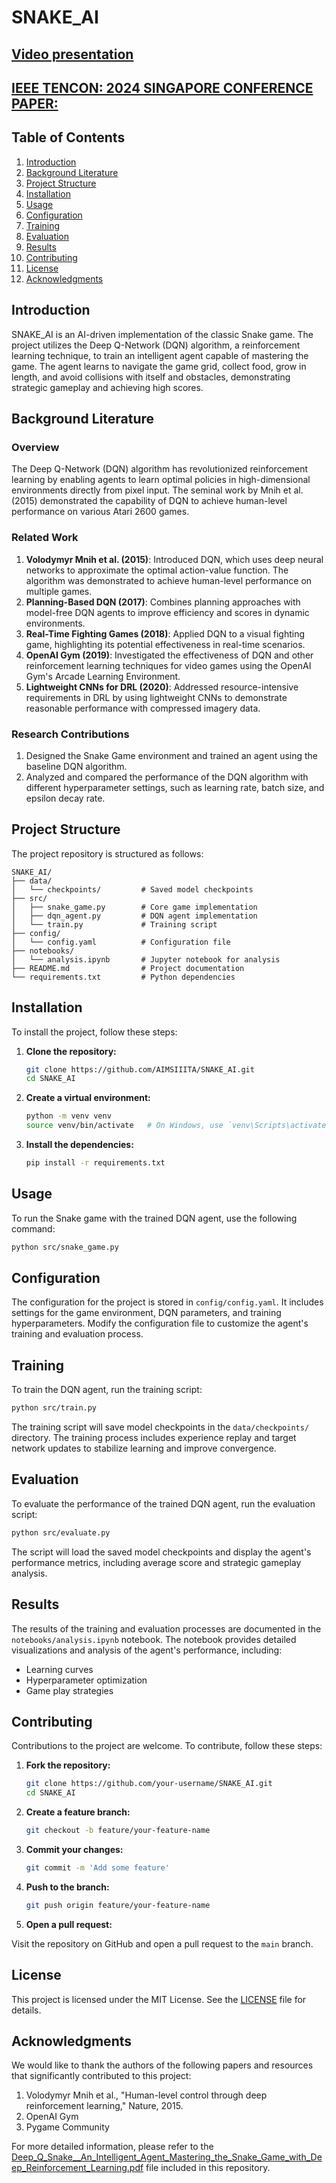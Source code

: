 # SNAKE_AI
## [Video presentation](https://youtu.be/KuUbKE5kM2M)


## [IEEE TENCON: 2024 SINGAPORE CONFERENCE PAPER:](https://drive.google.com/file/d/1h29DZHnpUkWjDi5kRYbzGt_WZ0gUgJyH/view?usp=sharing)
## Table of Contents

1. [Introduction](#introduction)
2. [Background Literature](#background-literature)
3. [Project Structure](#project-structure)
4. [Installation](#installation)
5. [Usage](#usage)
6. [Configuration](#configuration)
7. [Training](#training)
8. [Evaluation](#evaluation)
9. [Results](#results)
10. [Contributing](#contributing)
11. [License](#license)
12. [Acknowledgments](#acknowledgments)

## Introduction

SNAKE_AI is an AI-driven implementation of the classic Snake game. The project utilizes the Deep Q-Network (DQN) algorithm, a reinforcement learning technique, to train an intelligent agent capable of mastering the game. The agent learns to navigate the game grid, collect food, grow in length, and avoid collisions with itself and obstacles, demonstrating strategic gameplay and achieving high scores.

## Background Literature

### Overview

The Deep Q-Network (DQN) algorithm has revolutionized reinforcement learning by enabling agents to learn optimal policies in high-dimensional environments directly from pixel input. The seminal work by Mnih et al. (2015) demonstrated the capability of DQN to achieve human-level performance on various Atari 2600 games.

### Related Work

1. **Volodymyr Mnih et al. (2015)**: Introduced DQN, which uses deep neural networks to approximate the optimal action-value function. The algorithm was demonstrated to achieve human-level performance on multiple games.
2. **Planning-Based DQN (2017)**: Combines planning approaches with model-free DQN agents to improve efficiency and scores in dynamic environments.
3. **Real-Time Fighting Games (2018)**: Applied DQN to a visual fighting game, highlighting its potential effectiveness in real-time scenarios.
4. **OpenAI Gym (2019)**: Investigated the effectiveness of DQN and other reinforcement learning techniques for video games using the OpenAI Gym's Arcade Learning Environment.
5. **Lightweight CNNs for DRL (2020)**: Addressed resource-intensive requirements in DRL by using lightweight CNNs to demonstrate reasonable performance with compressed imagery data.

### Research Contributions

1. Designed the Snake Game environment and trained an agent using the baseline DQN algorithm.
2. Analyzed and compared the performance of the DQN algorithm with different hyperparameter settings, such as learning rate, batch size, and epsilon decay rate.

## Project Structure

The project repository is structured as follows:

```
SNAKE_AI/
├── data/
│   └── checkpoints/         # Saved model checkpoints
├── src/
│   ├── snake_game.py        # Core game implementation
│   ├── dqn_agent.py         # DQN agent implementation
│   └── train.py             # Training script
├── config/
│   └── config.yaml          # Configuration file
├── notebooks/
│   └── analysis.ipynb       # Jupyter notebook for analysis
├── README.md                # Project documentation
└── requirements.txt         # Python dependencies
```

## Installation

To install the project, follow these steps:

1. **Clone the repository:**
   ```sh
   git clone https://github.com/AIMSIIITA/SNAKE_AI.git
   cd SNAKE_AI
   ```

2. **Create a virtual environment:**
   ```sh
   python -m venv venv
   source venv/bin/activate   # On Windows, use `venv\Scripts\activate`
   ```

3. **Install the dependencies:**
   ```sh
   pip install -r requirements.txt
   ```

## Usage

To run the Snake game with the trained DQN agent, use the following command:

```sh
python src/snake_game.py
```

## Configuration

The configuration for the project is stored in `config/config.yaml`. It includes settings for the game environment, DQN parameters, and training hyperparameters. Modify the configuration file to customize the agent's training and evaluation process.

## Training

To train the DQN agent, run the training script:

```sh
python src/train.py
```

The training script will save model checkpoints in the `data/checkpoints/` directory. The training process includes experience replay and target network updates to stabilize learning and improve convergence.

## Evaluation

To evaluate the performance of the trained DQN agent, run the evaluation script:

```sh
python src/evaluate.py
```

The script will load the saved model checkpoints and display the agent's performance metrics, including average score and strategic gameplay analysis.

## Results

The results of the training and evaluation processes are documented in the `notebooks/analysis.ipynb` notebook. The notebook provides detailed visualizations and analysis of the agent's performance, including:

- Learning curves
- Hyperparameter optimization
- Game play strategies

## Contributing

Contributions to the project are welcome. To contribute, follow these steps:

1. **Fork the repository:**
   ```sh
   git clone https://github.com/your-username/SNAKE_AI.git
   cd SNAKE_AI
   ```

2. **Create a feature branch:**
   ```sh
   git checkout -b feature/your-feature-name
   ```

3. **Commit your changes:**
   ```sh
   git commit -m 'Add some feature'
   ```

4. **Push to the branch:**
   ```sh
   git push origin feature/your-feature-name
   ```

5. **Open a pull request:**

Visit the repository on GitHub and open a pull request to the `main` branch.

## License

This project is licensed under the MIT License. See the [LICENSE](LICENSE) file for details.

## Acknowledgments

We would like to thank the authors of the following papers and resources that significantly contributed to this project:

1. Volodymyr Mnih et al., "Human-level control through deep reinforcement learning," Nature, 2015.
2. OpenAI Gym
3. Pygame Community

For more detailed information, please refer to the [Deep_Q_Snake__An_Intelligent_Agent_Mastering_the_Snake_Game_with_Deep_Reinforcement_Learning.pdf](./Deep_Q_Snake__An_Intelligent_Agent_Mastering_the_Snake_Game_with_Deep_Reinforcement_Learning.pdf) file included in this repository.
